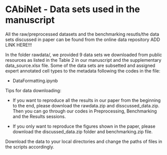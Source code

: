 
# CAbiNet - Data sets used in the manuscript

All the raw/preprocessed datasets and the benchmarking resutls/the data sets discussed in paper can be found from the online data repository ADD LINK HERE!!!

In the folder rawdata/, we provided 9 data sets we downloaded from public resources as listed in the Table 2 in our manuscript and the supplementary data_source.xlsx file. Some of the data sets are subsetted and assigned expert annotated cell types to the metadata following the codes in the file:
- DataFormatting.ipynb

Tips for data downloading:

- If you want to reproduce all the results in our paper from the beginning to the end, please download the rawdata.zip and disscussed_data.zip. Then you can go through our codes in Preprocessing, Benchmarking and the Results sessions.

- If you only want to reproduce the figures shown in the paper, please download the discussed_data.zip folder and benchmarking.zip file.

Download the data to your local directories and change the paths of files in the scripts accordingly.